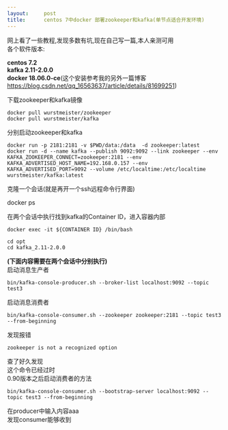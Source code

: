 ```yaml
---
layout:     post
title:      centos 7中docker 部署zookeeper和kafka(单节点适合开发环境)
---
```

<div id="article_content" class="article_content clearfix csdn-tracking-statistics" data-pid="blog" data-mod="popu_307" data-dsm="post">
								            <div id="content_views" class="markdown_views prism-atom-one-dark">
							<!-- flowchart 箭头图标 勿删 -->
							<svg xmlns="http://www.w3.org/2000/svg" style="display: none;"><path stroke-linecap="round" d="M5,0 0,2.5 5,5z" id="raphael-marker-block" style="-webkit-tap-highlight-color: rgba(0, 0, 0, 0);"></path></svg>
							<p>网上看了一些教程,发现多数有坑,现在自己写一篇,本人亲测可用 <br>
各个软件版本:</p>

<p><strong>centos 7.2</strong> <br>
<strong>kafka 2.11-2.0.0</strong> <br>
<strong>docker 18.06.0-ce</strong>(这个安装参考我的另外一篇博客<a href="https://blog.csdn.net/qq_16563637/article/details/81699251" rel="nofollow">https://blog.csdn.net/qq_16563637/article/details/81699251</a>)</p>

<p>下载zookeeper和kafka镜像</p>

<pre class="prettyprint"><code class=" hljs ">docker pull wurstmeister/zookeeper
docker pull wurstmeister/kafka</code></pre>

<p>分别启动zookeeper和kafka</p>



<pre class="prettyprint"><code class=" hljs lasso">docker run <span class="hljs-attribute">-p</span> <span class="hljs-number">2181</span>:<span class="hljs-number">2181</span> <span class="hljs-attribute">-v</span> <span class="hljs-variable">$PWD</span>/<span class="hljs-built_in">data</span>:/<span class="hljs-built_in">data</span>  <span class="hljs-attribute">-d</span> zookeeper:latest
docker run <span class="hljs-attribute">-d</span> <span class="hljs-subst">--</span>name kafka <span class="hljs-subst">--</span>publish <span class="hljs-number">9092</span>:<span class="hljs-number">9092</span> <span class="hljs-subst">--</span><span class="hljs-keyword">link</span> zookeeper <span class="hljs-subst">--</span>env KAFKA_ZOOKEEPER_CONNECT<span class="hljs-subst">=</span>zookeeper:<span class="hljs-number">2181</span> <span class="hljs-subst">--</span>env KAFKA_ADVERTISED_HOST_NAME<span class="hljs-subst">=</span><span class="hljs-number">192.168</span><span class="hljs-number">.0</span><span class="hljs-number">.157</span> <span class="hljs-subst">--</span>env KAFKA_ADVERTISED_PORT<span class="hljs-subst">=</span><span class="hljs-number">9092</span> <span class="hljs-subst">--</span>volume /etc/localtime:/etc/localtime wurstmeister/kafka:latest</code></pre>

<p>克隆一个会话(就是再开一个ssh远程命令行界面)</p>

<p>docker ps</p>

<p>在两个会话中执行找到kafka的Container ID，进入容器内部</p>



<pre class="prettyprint"><code class=" hljs bash">docker <span class="hljs-keyword">exec</span> -it <span class="hljs-variable">${CONTAINER ID}</span> /bin/bash</code></pre>



<pre class="prettyprint"><code class=" hljs bash"><span class="hljs-built_in">cd</span> opt
<span class="hljs-built_in">cd</span> kafka_2.<span class="hljs-number">11</span>-<span class="hljs-number">2.0</span>.<span class="hljs-number">0</span></code></pre>

<p><strong>(下面内容需要在两个会话中分别执行)</strong> <br>
启动消息生产者</p>



<pre class="prettyprint"><code class=" hljs lasso">bin/kafka<span class="hljs-attribute">-console</span><span class="hljs-attribute">-producer</span><span class="hljs-built_in">.</span>sh <span class="hljs-subst">--</span>broker<span class="hljs-attribute">-list</span> localhost:<span class="hljs-number">9092</span> <span class="hljs-subst">--</span>topic test3</code></pre>

<p>启动消息消费者</p>



<pre class="prettyprint"><code class=" hljs brainfuck"><span class="hljs-comment">bin/kafka</span><span class="hljs-literal">-</span><span class="hljs-comment">console</span><span class="hljs-literal">-</span><span class="hljs-comment">consumer</span><span class="hljs-string">.</span><span class="hljs-comment">sh</span> <span class="hljs-literal">-</span><span class="hljs-literal">-</span><span class="hljs-comment">zookeeper</span> <span class="hljs-comment">zookeeper:2181</span> <span class="hljs-literal">-</span><span class="hljs-literal">-</span><span class="hljs-comment">topic</span> <span class="hljs-comment">test3</span> <span class="hljs-literal">-</span><span class="hljs-literal">-</span><span class="hljs-comment">from</span><span class="hljs-literal">-</span><span class="hljs-comment">beginning</span> </code></pre>

<p>发现报错</p>



<pre class="prettyprint"><code class=" hljs vbnet">zookeeper <span class="hljs-keyword">is</span> <span class="hljs-keyword">not</span> a recognized <span class="hljs-keyword">option</span></code></pre>

<p>查了好久发现 <br>
这个命令已经过时 <br>
0.90版本之后启动消费者的方法</p>



<pre class="prettyprint"><code class=" hljs lasso">bin/kafka<span class="hljs-attribute">-console</span><span class="hljs-attribute">-consumer</span><span class="hljs-built_in">.</span>sh <span class="hljs-subst">--</span>bootstrap<span class="hljs-attribute">-server</span> localhost:<span class="hljs-number">9092</span> <span class="hljs-subst">--</span>topic test3 <span class="hljs-subst">--</span>from<span class="hljs-attribute">-beginning</span></code></pre>

<p>在producer中输入内容aaa <br>
发现consumer能够收到</p>            </div>
						<link href="https://csdnimg.cn/release/phoenix/mdeditor/markdown_views-9e5741c4b9.css" rel="stylesheet">
                </div>